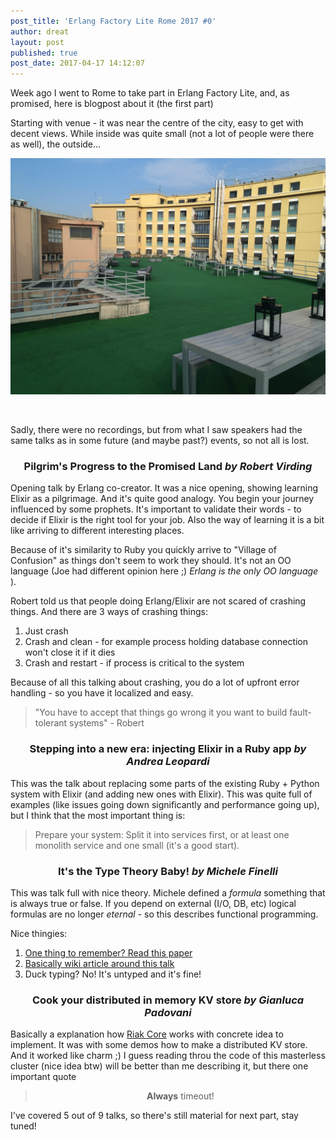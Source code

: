 ```yaml
---
post_title: 'Erlang Factory Lite Rome 2017 #0'
author: dreat
layout: post
published: true
post_date: 2017-04-17 14:12:07
---
```

Week ago I went to Rome to take part in Erlang Factory Lite, and, as promised, here is blogpost about it (the first part)

Starting with venue - it was near the centre of the city, easy to get with decent views. While inside was quite small (not a lot of people were there as well), the outside...

![What a place to take a break!](/images/eflr2017-0.jpg)

&nbsp;

Sadly, there were no recordings, but from what I saw speakers had the same talks as in some future (and maybe past?) events, so not all is lost.
<h3 style="text-align: center;">Pilgrim's Progress to the Promised Land <em>by Robert Virding</em></h3>
Opening talk by Erlang co-creator. It was a nice opening, showing learning Elixir as a pilgrimage. And it's quite good analogy. You begin your journey influenced by some prophets. It's important to validate their words - to decide if Elixir is the right tool for your job. Also the way of learning it is a bit like arriving to different interesting places.

Because of it's similarity to Ruby you quickly arrive to "Village of Confusion" as things don't seem to work they should. It's not an OO language (Joe had different opinion here ;) <em>Erlang is the only OO language</em> ).

Robert told us that people doing Erlang/Elixir are not scared of crashing things. And there are 3 ways of crashing things:
<ol>
 	<li>Just crash</li>
 	<li>Crash and clean - for example process holding database connection won't close it if it dies</li>
 	<li>Crash and restart - if process is critical to the system</li>
</ol>
Because of all this talking about crashing, you do a lot of upfront error handling - so you have it localized and easy.
<blockquote>"You have to accept that things go wrong it you want to build fault-tolerant systems" - Robert</blockquote>
<h3 style="text-align: center;">Stepping into a new era: injecting Elixir in a Ruby app <em>by <span class="modal_speaker_name">Andrea Leopardi</span></em></h3>
This was the talk about replacing some parts of the existing Ruby + Python system with Elixir (and adding new ones with Elixir). This was quite full of examples (like issues going down significantly and performance going up), but I think that the most important thing is:
<blockquote>Prepare your system: Split it into services first, or at least one monolith service and one small (it's a good start).</blockquote>
<h3 class="talk-title" style="text-align: center;">It's the Type Theory Baby! <em>by <span class="modal_speaker_name">Michele Finelli</span></em></h3>
This was talk full with nice theory. Michele defined a <em>formula </em>something that is always true or false. If you depend on external (I/O, DB, etc) logical formulas are no longer <em>eternal</em> - so this describes functional programming.

Nice thingies:
<ol>
 	<li><a href="https://homepages.inf.ed.ac.uk/wadler/papers/propositions-as-types/propositions-as-types.pdf" target="_blank">One thing to remember? Read this paper</a></li>
 	<li><a href="https://en.wikipedia.org/wiki/Curry%E2%80%93Howard_correspondence">Basically wiki article around this talk</a></li>
 	<li>Duck typing? No! It's untyped and it's fine!</li>
</ol>
<h3 style="text-align: center;">Cook your distributed in memory KV store <em>by Gianluca Padovani</em></h3>
Basically a explanation how <a href="https://github.com/basho/riak_core">Riak Core</a> works with concrete idea to implement. It was with some demos how to make a distributed KV store. And it worked like charm ;) I guess reading throu the code of this masterless cluster (nice idea btw) will be better than me describing it, but there one important quote
<blockquote>
<p style="text-align: center;"><strong>Always</strong> timeout!</p>
</blockquote>
<p style="text-align: left;">I've covered 5 out of 9 talks, so there's still material for next part, stay tuned!</p>
